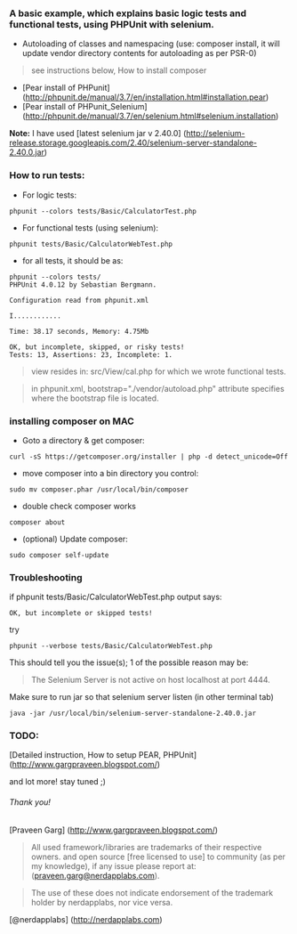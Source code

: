 ### A basic example, which explains basic logic tests and functional tests, using PHPUnit with selenium.

* Autoloading of classes and namespacing (use: composer install, it will update vendor directory contents for autoloading as per PSR-0)

> see instructions below, How to install composer

* [Pear install of PHPunit] (http://phpunit.de/manual/3.7/en/installation.html#installation.pear)
* [Pear install of PHPunit_Selenium] (http://phpunit.de/manual/3.7/en/selenium.html#selenium.installation)

__Note:__ I have used [latest selenium jar v 2.40.0] (http://selenium-release.storage.googleapis.com/2.40/selenium-server-standalone-2.40.0.jar)

### How to run tests:

* For logic tests:

```
phpunit --colors tests/Basic/CalculatorTest.php
```

* For functional tests (using selenium):

```
phpunit tests/Basic/CalculatorWebTest.php
```

* for all tests, it should be as:

```
phpunit --colors tests/
PHPUnit 4.0.12 by Sebastian Bergmann.

Configuration read from phpunit.xml

I............

Time: 38.17 seconds, Memory: 4.75Mb

OK, but incomplete, skipped, or risky tests!
Tests: 13, Assertions: 23, Incomplete: 1.
```

> view resides in: src/View/cal.php for which we wrote functional tests.

> in phpunit.xml, bootstrap="./vendor/autoload.php" attribute specifies where the bootstrap
> file is located.

### installing composer on MAC

* Goto a directory & get composer:

```
curl -sS https://getcomposer.org/installer | php -d detect_unicode=Off
```

* move composer into a bin directory you control:

```
sudo mv composer.phar /usr/local/bin/composer
```

* double check composer works

```
composer about
```

* (optional) Update composer:

```
sudo composer self-update
```


### Troubleshooting

if phpunit tests/Basic/CalculatorWebTest.php output says:

```
OK, but incomplete or skipped tests!
```

try

```
phpunit --verbose tests/Basic/CalculatorWebTest.php
```

This should tell you the issue(s); 1 of the possible reason may be:

> The Selenium Server is not active on host localhost at port 4444.

Make sure to run jar so that selenium server listen (in other terminal tab)

```
java -jar /usr/local/bin/selenium-server-standalone-2.40.0.jar
```

### TODO:

[Detailed instruction, How to setup PEAR, PHPUnit] (http://www.gargpraveen.blogspot.com/)

and lot more! stay tuned ;)

###### Thank you!

[Praveen Garg] (http://www.gargpraveen.blogspot.com/)

> All used framework/libraries are trademarks of their respective owners. and open source
> [free licensed to use] to community (as per my knowledge), if any issue please report at:
> (praveen.garg@nerdapplabs.com).

> The use of these does not indicate endorsement of the trademark holder by nerdapplabs,
> nor vice versa.


[@nerdapplabs] (http://nerdapplabs.com)